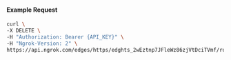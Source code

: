 <!-- Code generated for API Clients. DO NOT EDIT. -->

#### Example Request

```bash
curl \
-X DELETE \
-H "Authorization: Bearer {API_KEY}" \
-H "Ngrok-Version: 2" \
https://api.ngrok.com/edges/https/edghts_2wEztnp7JFleWz86zjVtDciTVmf/routes/edghtsrt_2wEzthP8Da8gz2E6fVUROeBZV5J/oauth
```
